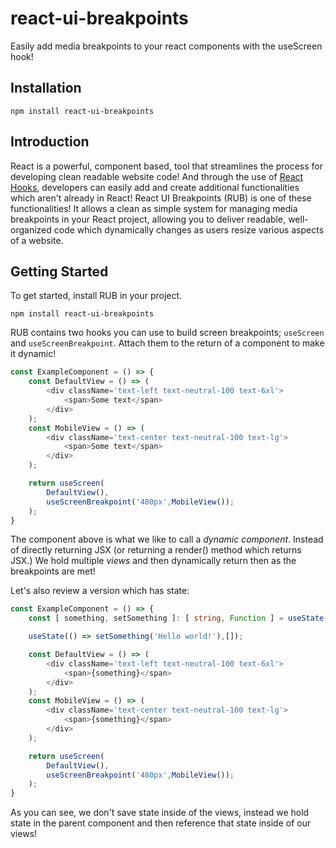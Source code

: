 # react-ui-breakpoints
Easily add media breakpoints to your react components with the useScreen hook!

## Installation
```
npm install react-ui-breakpoints
```

## Introduction
React is a powerful, component based, tool that streamlines the process for developing clean readable website code! And through the use of [React Hooks][1], developers can easily add and create additional functionalities which aren't already in React! React UI Breakpoints (RUB) is one of these functionalities! It allows a clean as simple system for managing media breakpoints in your React project, allowing you to deliver readable, well-organized code which dynamically changes as users resize various aspects of a website.

## Getting Started
To get started, install RUB in your project.

```
npm install react-ui-breakpoints
```

RUB contains two hooks you can use to build screen breakpoints; `useScreen` and `useScreenBreakpoint`. Attach them to the return of a component to make it dynamic!
```typescript
const ExampleComponent = () => {
    const DefaultView = () => (
        <div className='text-left text-neutral-100 text-6xl'>
            <span>Some text</span>
        </div>
    );
    const MobileView = () => (
        <div className='text-center text-neutral-100 text-lg'>
            <span>Some text</span>
        </div>
    );

    return useScreen(
        DefaultView(),
        useScreenBreakpoint('480px',MobileView());
    );
}
```
The component above is what we like to call a *dynamic component*. Instead of directly returning JSX (or returning a render() method which returns JSX.) We hold multiple *views* and then dynamically return then as the breakpoints are met!

Let's also review a version which has state:
```typescript
const ExampleComponent = () => {
    const [ something, setSomething ]: [ string, Function ] = useState('');

    useState(() => setSomething('Hello world!'),[]);

    const DefaultView = () => (
        <div className='text-left text-neutral-100 text-6xl'>
            <span>{something}</span>
        </div>
    );
    const MobileView = () => (
        <div className='text-center text-neutral-100 text-lg'>
            <span>{something}</span>
        </div>
    );

    return useScreen(
        DefaultView(),
        useScreenBreakpoint('480px',MobileView());
    );
}
```

As you can see, we don't save state inside of the views, instead we hold state in the parent component and then reference that state inside of our views!

[1]: https://reactjs.org/docs/hooks-reference.html
